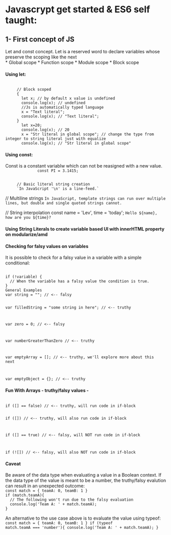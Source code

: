 # Javascrypt get started & ES6 self taught:

<h2>1- First concept of JS</h2>
<p>
   Let and const concept. Let is a reserved word to declare variables whose preserve the scoping like the next<br>
   * Global scope 
   * Function scope
   * Module scope
   * Block scope 
</p> 
  <h4>Using let:</h4>

<code>
     // Block scoped
     {
       let x; // by default x value is undefined
       console.log(x); // undefined
       //Js is automatically typed language
       x = "Text literal";
       console.log(x); // "Text literal";
     }      
       let x=20;
       console.log(x); // 20
       x = "Str literal in global scope"; // change the type from integer to string literal just with equalize 
       console.log(x); // "Str literal in global scope"
</code>
     <h4>Using const:</h4>
         Const is a constant variablw which can not be reasigned with a new value.
         <code>
              const PI = 3.1415;
         </code>

         // Basic literal string creation
         `In JavaScript '\n' is a line-feed.`

// Multiline strings
`In JavaScript, template strings can run
 over multiple lines, but double and single
 quoted strings cannot.`

// String interpolation
const name = 'Lev', time = 'today';
`Hello ${name}, how are you ${time}?`

<h4>Using String Literals to create variable based UI with innerHTML property on modularize/amd</h4>

<h4>Checking for falsy values on variables</h4>
<p>It is possible to check for a falsy value in a variable with a simple conditional:</p>
<code>
if (!variable) {
  // When the variable has a falsy value the condition is true.
}
General Examples
var string = ""; // <-- falsy

var filledString = "some string in here"; // <-- truthy

var zero = 0; // <-- falsy

var numberGreaterThanZero // <-- truthy

var emptyArray = []; // <-- truthy, we'll explore more about this next

var emptyObject = {}; // <-- truthy
</code>

<h4>Fun With Arrays - truthy/falsy values - </h4>
<code>
if ([] == false) // <-- truthy, will run code in if-block

if ([]) // <-- truthy, will also run code in if-block

if ([] == true) // <-- falsy, will NOT run code in if-block

if (![]) // <-- falsy, will also NOT run code in if-block
</code>

<h4>Caveat</h4>
Be aware of the data type when evaluating a value in a Boolean context. If the data type of the value is meant to be a number, the truthy/falsy evalution can result in an unexpected outcome:

<code>
const match = { teamA: 0, teamB: 1 }
if (match.teamA){
  // The following won't run due to the falsy evaluation
  console.log('Team A: ' + match.teamA);
}
</code>

An alternative to the use case above is to evaluate the value using typeof:
<code>
const match = { teamA: 0, teamB: 1 }
if (typeof match.teamA === 'number'){
  console.log('Team A: ' + match.teamA);
}
</code>